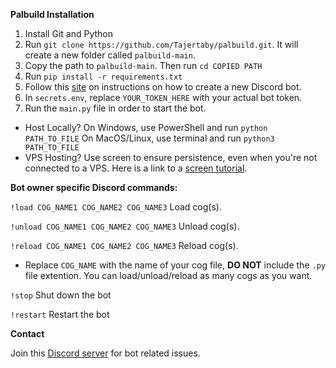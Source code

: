 **Palbuild Installation**

1. Install Git and Python
2. Run `git clone https://github.com/Tajertaby/palbuild.git`. It will create a new folder called `palbuild-main`.
3. Copy the path to `palbuild-main`. Then run `cd COPIED PATH`
4. Run `pip install -r requirements.txt`
5. Follow this [site](https://www.writebots.com/discord-bot-token/) on instructions on how to create a new Discord bot.
6. In `secrets.env`, replace `YOUR_TOKEN_HERE` with your actual bot token.
7. Run the `main.py` file in order to start the bot.
- Host Locally?
On Windows, use PowerShell and run `python PATH_TO_FILE`
On MacOS/Linux, use terminal and run `python3 PATH_TO_FILE`
- VPS Hosting?
Use screen to ensure persistence, even when you're not connected to a VPS. Here is a link to a [screen tutorial](https://contabo.com/blog/what-is-screen-and-how-to-use-it-on-a-vps/).

**Bot owner specific Discord commands:**

`!load COG_NAME1 COG_NAME2 COG_NAME3` Load cog(s).

`!unload COG_NAME1 COG_NAME2 COG_NAME3` Unload cog(s).

`!reload COG_NAME1 COG_NAME2 COG_NAME3` Reload cog(s).


- Replace `COG_NAME` with the name of your cog file, **DO NOT** include the `.py` file extention. You can load/unload/reload as many cogs as you want.

`!stop` Shut down the bot

`!restart` Restart the bot

**Contact**

Join this [Discord server](https://discord.gg/UEbE5PZUSq) for bot related issues.
